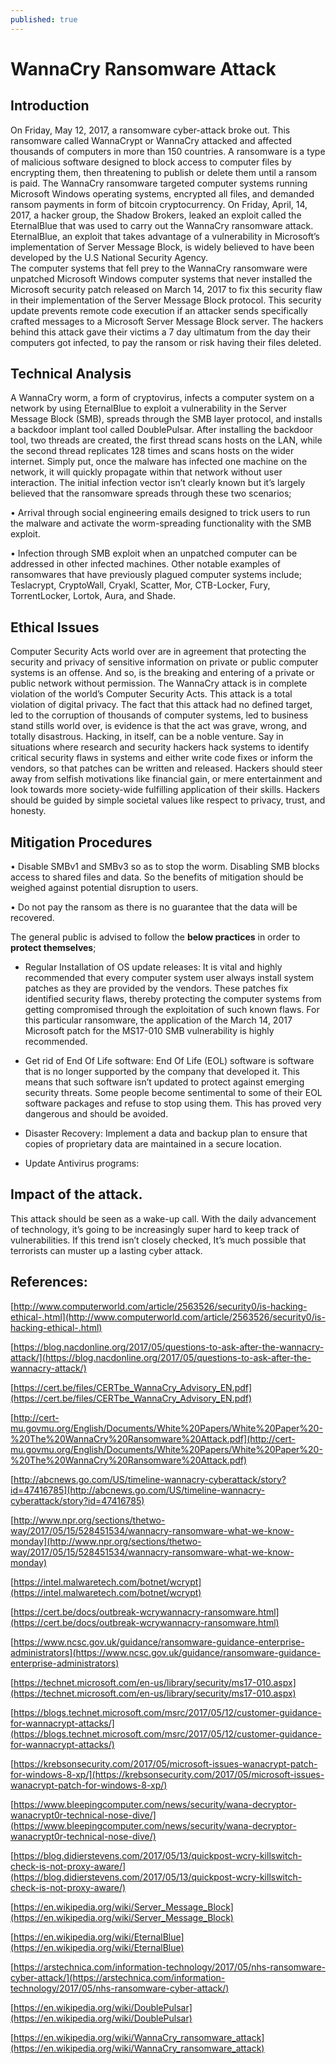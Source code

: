 ```yaml
---
published: true
---
```

WannaCry Ransomware Attack 
=========================

Introduction 
------------

On Friday, May 12, 2017, a ransomware cyber-attack broke out. This ransomware called WannaCrypt or WannaCry attacked and affected thousands of computers in more than 150 countries.
A ransomware is a type of malicious software designed to block access to computer files by encrypting them, then threatening to publish or delete them until a ransom is paid. 
The WannaCry ransomware targeted computer systems running Microsoft Windows operating systems, encrypted all files, and demanded ransom payments in form of bitcoin cryptocurrency. 
On Friday, April, 14, 2017, a hacker group, the Shadow Brokers, leaked an exploit called the EternalBlue that was used to carry out the WannaCry ransomware attack.
EternalBlue, an exploit that takes advantage of a vulnerability in Microsoft’s implementation of Server Message Block, is widely believed to have been developed by the U.S National Security Agency.  
The computer systems that fell prey to the WannaCry ransomware were unpatched Microsoft Windows computer systems that never installed the Microsoft security patch released on March 14, 2017 to fix this security flaw in their implementation of the Server Message Block protocol. This security update prevents remote code execution if an attacker sends specifically crafted messages to a Microsoft Server Message Block server. 
The hackers behind this attack gave their victims a 7 day ultimatum from the day their computers got infected, to pay the ransom or risk having their files deleted. 

Technical Analysis
------------------
A WannaCry worm, a form of cryptovirus, infects a computer system on a network by using EternalBlue to exploit a vulnerability in the Server Message Block (SMB), spreads through the SMB layer protocol, and installs a backdoor implant tool called DoublePulsar. After installing the backdoor tool, two threads are created, the first thread scans hosts on the LAN, while the second thread replicates 128 times and scans hosts on the wider internet. Simply put, once the malware has infected one machine on the network, it will quickly propagate within that network without user interaction. 
The initial infection vector isn’t clearly known but it’s largely believed that the ransomware spreads through these two scenarios;

•	Arrival through social engineering emails designed to trick users to run the malware and activate the worm-spreading functionality with the SMB exploit. 

•	Infection through SMB exploit when an unpatched computer can be addressed in other infected machines.
Other notable examples of ransomwares that have previously plagued computer systems include; Teslacrypt, CryptoWall, Cryakl, Scatter, Mor, CTB-Locker, Fury, TorrentLocker, Lortok, Aura, and Shade. 

Ethical Issues
--------------

Computer Security Acts world over are in agreement that protecting the security and privacy of sensitive information on private or public computer systems is an offense. And so, is the breaking and entering of a private or public network without permission. 
The WannaCry attack is in complete violation of the world’s Computer Security Acts. This attack is a total violation of digital privacy. 
The fact that this attack had no defined target, led to the corruption of thousands of computer systems, led to business stand stills world over, is evidence is that the act was grave, wrong, and totally disastrous.
Hacking, in itself, can be a noble venture. Say in situations where research and security hackers hack systems to identify critical security flaws in systems and either write code fixes or inform the vendors, so that patches can be written and released.
Hackers should steer away from selfish motivations like financial gain, or mere entertainment and look towards more society-wide fulfilling application of their skills. 
Hackers should be guided by simple societal values like respect to privacy, trust, and honesty.

Mitigation Procedures
---------------------

•	Disable SMBv1 and SMBv3 so as to stop the worm. Disabling SMB blocks access to shared files and data. So the benefits of mitigation should be weighed against potential disruption to users. 

•	Do not pay the ransom as there is no guarantee that the data will be recovered. 

The general public is advised to follow the **below practices** in order to **protect themselves**; 
                                          
+ Regular Installation of OS update releases: It is vital and highly recommended that every computer system user always install system patches as they are provided by the vendors. These patches fix identified security flaws, thereby protecting the computer systems from getting compromised through the exploitation of such known flaws. For this particular ransomware, the application of the March 14, 2017 Microsoft patch for the MS17-010 SMB vulnerability is highly recommended.

+ Get rid of End Of Life software: End Of Life (EOL) software is software that is no longer supported by the company that developed it. This means that such software isn’t updated to protect against emerging security threats. Some people become sentimental to some of their EOL software packages and refuse to stop using them. This has proved very dangerous and should be avoided.

+ Disaster Recovery:  Implement a data and backup plan to ensure that copies of proprietary data are maintained in a secure location.

+ Update Antivirus programs:

Impact of the attack.
--------------------
This attack should be seen as a wake-up call. With the daily advancement of technology, it’s going to be increasingly super hard to keep track of vulnerabilities. If this trend isn’t closely checked, It’s much possible that terrorists can muster up a lasting cyber attack. 

References:
-----------


[http://www.computerworld.com/article/2563526/security0/is-hacking-ethical-.html](http://www.computerworld.com/article/2563526/security0/is-hacking-ethical-.html)

[https://blog.nacdonline.org/2017/05/questions-to-ask-after-the-wannacry-attack/](https://blog.nacdonline.org/2017/05/questions-to-ask-after-the-wannacry-attack/)

[https://cert.be/files/CERTbe_WannaCry_Advisory_EN.pdf](https://cert.be/files/CERTbe_WannaCry_Advisory_EN.pdf)

[http://cert-mu.govmu.org/English/Documents/White%20Papers/White%20Paper%20-%20The%20WannaCry%20Ransomware%20Attack.pdf](http://cert-mu.govmu.org/English/Documents/White%20Papers/White%20Paper%20-%20The%20WannaCry%20Ransomware%20Attack.pdf)

[http://abcnews.go.com/US/timeline-wannacry-cyberattack/story?id=47416785](http://abcnews.go.com/US/timeline-wannacry-cyberattack/story?id=47416785)

[http://www.npr.org/sections/thetwo-way/2017/05/15/528451534/wannacry-ransomware-what-we-know-monday](http://www.npr.org/sections/thetwo-way/2017/05/15/528451534/wannacry-ransomware-what-we-know-monday)

[https://intel.malwaretech.com/botnet/wcrypt](https://intel.malwaretech.com/botnet/wcrypt)

[https://cert.be/docs/outbreak-wcrywannacry-ransomware.html](https://cert.be/docs/outbreak-wcrywannacry-ransomware.html)

[https://www.ncsc.gov.uk/guidance/ransomware-guidance-enterprise-administrators](https://www.ncsc.gov.uk/guidance/ransomware-guidance-enterprise-administrators)

[https://technet.microsoft.com/en-us/library/security/ms17-010.aspx](https://technet.microsoft.com/en-us/library/security/ms17-010.aspx)

[https://blogs.technet.microsoft.com/msrc/2017/05/12/customer-guidance-for-wannacrypt-attacks/](https://blogs.technet.microsoft.com/msrc/2017/05/12/customer-guidance-for-wannacrypt-attacks/)

[https://krebsonsecurity.com/2017/05/microsoft-issues-wanacrypt-patch-for-windows-8-xp/](https://krebsonsecurity.com/2017/05/microsoft-issues-wanacrypt-patch-for-windows-8-xp/)

[https://www.bleepingcomputer.com/news/security/wana-decryptor-wanacrypt0r-technical-nose-dive/](https://www.bleepingcomputer.com/news/security/wana-decryptor-wanacrypt0r-technical-nose-dive/)

[https://blog.didierstevens.com/2017/05/13/quickpost-wcry-killswitch-check-is-not-proxy-aware/](https://blog.didierstevens.com/2017/05/13/quickpost-wcry-killswitch-check-is-not-proxy-aware/)

[https://en.wikipedia.org/wiki/Server_Message_Block](https://en.wikipedia.org/wiki/Server_Message_Block)

[https://en.wikipedia.org/wiki/EternalBlue](https://en.wikipedia.org/wiki/EternalBlue)

[https://arstechnica.com/information-technology/2017/05/nhs-ransomware-cyber-attack/](https://arstechnica.com/information-technology/2017/05/nhs-ransomware-cyber-attack/)

[https://en.wikipedia.org/wiki/DoublePulsar](https://en.wikipedia.org/wiki/DoublePulsar)

[https://en.wikipedia.org/wiki/WannaCry_ransomware_attack](https://en.wikipedia.org/wiki/WannaCry_ransomware_attack)

